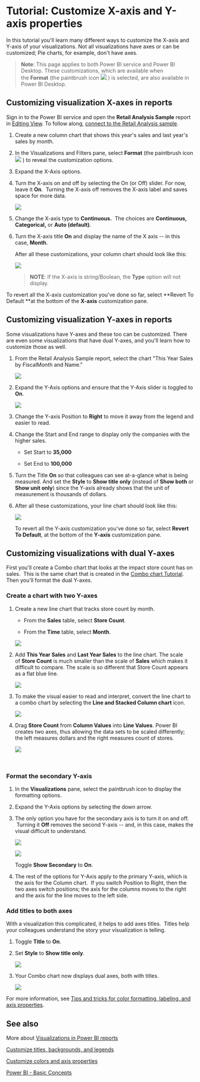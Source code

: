 ﻿<properties
   pageTitle="Tutorial: Customize X-axis and Y-axis properties"
   description="Tutorial: Customize X-axis and Y-axis properties"
   services="powerbi"
   documentationCenter=""
   authors="mihart"
   manager="mblythe"
   editor=""
   tags=""
   qualityFocus="no"
   qualityDate=""/>

<tags
   ms.service="powerbi"
   ms.devlang="NA"
   ms.topic="article"
   ms.tgt_pltfrm="NA"
   ms.workload="powerbi"
   ms.date="02/23/2016"
   ms.author="mihart"/>
# Tutorial: Customize X-axis and Y-axis properties

In this tutorial you'll learn many different ways to customize the X-axis and Y-axis of your visualizations. Not all visualizations have axes or can be customized; Pie charts, for example, don't have axes.  

>**Note**: This page applies to both Power BI service and Power BI Desktop. These customizations, which are available when the **Format** (the paintbrush icon ![](media/powerbi-service-tutorial-customize-x-axis-and-y-axis-properties/paintbrush.png) ) is selected, are also available in Power BI Desktop.  

## Customizing visualization X-axes in reports

Sign in to the Power BI service and open the **Retail Analysis Sample** report in [Editing View](powerbi-service-interact-with-a-report-in-editing-view.md). To follow along, [connect to the Retail Analysis sample](powerbi-sample-downloads.md).

1.  Create a new column chart that shows this year's sales and last year's sales by month. 

2.  In the Visualizations and Filters pane, select **Format** (the paintbrush icon ![](media/powerbi-service-tutorial-customize-x-axis-and-y-axis-properties/paintbrush.png) ) to reveal the customization options.

3.  Expand the X-Axis options.

4.  Turn the X-axis on and off by selecting the On (or Off) slider. For now, leave it **On**.  Turning the X-axis off removes the X-axis label and saves space for more data.

    ![](media/powerbi-service-tutorial-customize-x-axis-and-y-axis-properties/onoffslider.png)

5.  Change the X-axis type to **Continuous.**  The choices are **Continuous, Categorical,** or **Auto (default)**.

6.  Turn the X-axis title **On** and display the name of the X axis -- in this case, **Month**.  

    After all these customizations, your column chart should look like this:

     ![](media/powerbi-service-tutorial-customize-x-axis-and-y-axis-properties/customizexaxisnew.png)

    >**NOTE**: If the X-axis is string/Boolean, the **Type** option will not display. 


To revert all the X-axis customization you've done so far, select **Revert To Default **at the bottom of the **X-axis** customization pane.

## Customizing visualization Y-axes in reports

Some visualizations have Y-axes and these too can be customized. There are even some visualizations that have dual Y-axes, and you'll learn how to customize those as well.

1.  From the Retail Analysis Sample report, select the chart "This Year Sales by FiscalMonth and Name."

    ![](media/powerbi-service-tutorial-customize-x-axis-and-y-axis-properties/linechart2new.png)

2.  Expand the Y-Axis options and ensure that the Y-Axis slider is toggled to **On**.

     ![](media/powerbi-service-tutorial-customize-x-axis-and-y-axis-properties/onoffslider.png)

3.  Change the Y-axis Position to **Right** to move it away from the legend and easier to read.

4.  Change the Start and End range to display only the companies with the higher sales.

    -   Set Start to **35,000**

    -   Set End to **100,000**

5.  Turn the Title **On** so that colleagues can see at-a-glance what is being measured. And set the **Style** to **Show title** **only** (instead of **Show both** or **Show unit only**) since the Y-axis already shows that the unit of measurement is thousands of dollars.

6.  After all these customizations, your line chart should look like this:

    ![](media/powerbi-service-tutorial-customize-x-axis-and-y-axis-properties/customizeyaxisnew.png)

    To revert all the Y-axis customization you've done so far, select **Revert To Default**, at the bottom of the **Y-axis** customization pane.

## Customizing visualizations with dual Y-axes

First you'll create a Combo chart that looks at the impact store count has on sales.  This is the same chart that is created in the [Combo chart Tutorial](powerbi-service-tutorial-combo-chart-merge-visualizations.md). Then you'll format the dual Y-axes.

### Create a chart with two Y-axes

1. Create a new line chart that tracks store count by month.

	-   From the **Sales** table, select **Store Count**.

	-   From the **Time** table, select **Month**.

	![](media/powerbi-service-tutorial-customize-x-axis-and-y-axis-properties/combo1.png)

2. Add **This Year Sales** and **Last Year Sales** to the line chart. The scale of **Store Count** is much smaller than the scale of **Sales** which makes it difficult to compare. The scale is so different that Store Count appears as a flat blue line.     

	![](media/powerbi-service-tutorial-customize-x-axis-and-y-axis-properties/flatlinenew.png)

3. To make the visual easier to read and interpret, convert the line chart to a combo chart by selecting the **Line and Stacked Column chart** icon. 

	![](media/powerbi-service-tutorial-customize-x-axis-and-y-axis-properties/lineandstacked.png)

4. Drag **Store Count** from **Column Values** into **Line Values**. Power BI creates two axes, thus allowing the data sets to be scaled differently; the left measures dollars and the right measures count of stores.

	![](media/powerbi-service-tutorial-customize-x-axis-and-y-axis-properties/combochart2donenew.png)

  
### Format the secondary Y-axis

1.  In the **Visualizations** pane, select the paintbrush icon to display the formatting options.

2.  Expand the Y-Axis options by selecting the down arrow.

3.  The only option you have for the secondary axis is to turn it on and off.  Turning it **Off** removes the second Y-axis -- and, in this case, makes the visual difficult to understand.  

    ![](media/powerbi-service-tutorial-customize-x-axis-and-y-axis-properties/combo3.png)

    ![](media/powerbi-service-tutorial-customize-x-axis-and-y-axis-properties/yaxisoffnew.png)

    Toggle **Show Secondary** to **On**.

4.  The rest of the options for Y-Axis apply to the primary Y-axis, which is the axis for the Column chart.  If you switch Position to Right, then the two axes switch positions; the axis for the columns moves to the right and the axis for the line moves to the left side.

### Add titles to both axes

With a visualization this complicated, it helps to add axes titles.  Titles help your colleagues understand the story your visualization is telling.

1.  Toggle **Title** to **On**.

2.  Set **Style** to **Show title only**.

    ![](media/powerbi-service-tutorial-customize-x-axis-and-y-axis-properties/yaxissettings.png)

3.  Your Combo chart now displays dual axes, both with titles.

	![](media/powerbi-service-tutorial-customize-x-axis-and-y-axis-properties/xyaxistitlesonnew.png)

For more information, see [Tips and tricks for color formatting, labeling, and axis properties](powerbi-service-tips-and-tricks-for-color-formatting.md).

## See also

More about [Visualizations in Power BI reports](powerbi-service-visualizations-for-reports.md)



[Customize t](powerbi-service-tutorial-customize-visualization-title-background-and-legend.md)[itles, backgrounds, and legends](powerbi-service-tutorial-customize-visualization-title-background-and-legend.md)

[Customize colors and axis properties](powerbi-service-getting-started-with-color-formatting-and-axis-properties.md)

[Power BI - Basic Concepts](powerbi-service-basic-concepts.md)
